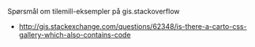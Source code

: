 
Spørsmål om tilemill-eksempler på gis.stackoverflow
* http://gis.stackexchange.com/questions/62348/is-there-a-carto-css-gallery-which-also-contains-code
